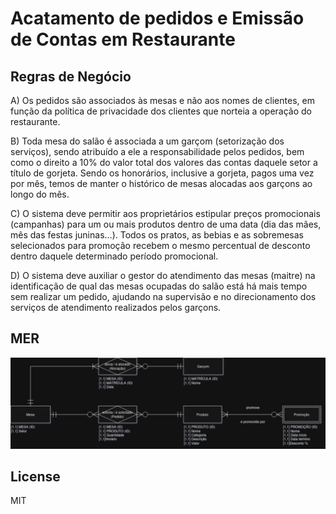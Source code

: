 # Acatamento de pedidos e Emissão de Contas em Restaurante

## Regras de Negócio

A) Os pedidos são associados às mesas e não aos nomes de clientes, em função da política de privacidade
dos clientes que norteia a operação do restaurante.

B) Toda mesa do salão é associada a um garçom (setorização dos serviços), sendo atribuído a ele a responsabilidade
pelos pedidos, bem como o direito a 10% do valor total dos valores das contas daquele setor a título de gorjeta.
Sendo os honorários, inclusive a gorjeta, pagos uma vez por mês, temos de manter o histórico de mesas alocadas
aos garçons ao longo do mês.

C) O sistema deve permitir aos proprietários estipular preços promocionais (campanhas) para um ou mais produtos
dentro de uma data (dia das mães, mês das festas juninas...). Todos os pratos, as bebias e as sobremesas selecionados
para promoção recebem o mesmo percentual de desconto dentro daquele determinado período promocional.

D) O sistema deve auxiliar o gestor do atendimento das mesas (maitre) na identificação de qual das mesas ocupadas
do salão está há mais tempo sem realizar um pedido, ajudando na supervisão e no direcionamento dos serviços de
atendimento realizados pelos garçons.

## MER

![Modelo Entidade-Relacionamento](doc/erd/erd.png)

## License

MIT
